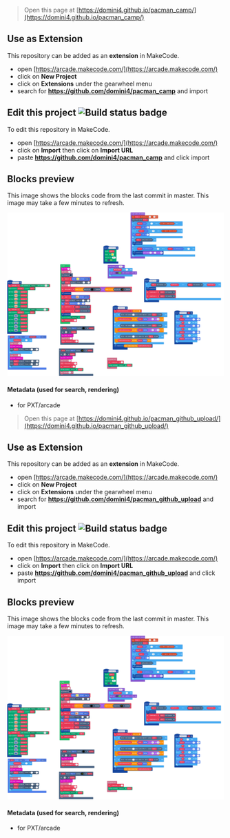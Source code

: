  


> Open this page at [https://domini4.github.io/pacman_camp/](https://domini4.github.io/pacman_camp/)

## Use as Extension

This repository can be added as an **extension** in MakeCode.

* open [https://arcade.makecode.com/](https://arcade.makecode.com/)
* click on **New Project**
* click on **Extensions** under the gearwheel menu
* search for **https://github.com/domini4/pacman_camp** and import

## Edit this project ![Build status badge](https://github.com/domini4/pacman_camp/workflows/MakeCode/badge.svg)

To edit this repository in MakeCode.

* open [https://arcade.makecode.com/](https://arcade.makecode.com/)
* click on **Import** then click on **Import URL**
* paste **https://github.com/domini4/pacman_camp** and click import

## Blocks preview

This image shows the blocks code from the last commit in master.
This image may take a few minutes to refresh.

![A rendered view of the blocks](https://github.com/domini4/pacman_camp/raw/master/.github/makecode/blocks.png)

#### Metadata (used for search, rendering)

* for PXT/arcade
<script src="https://makecode.com/gh-pages-embed.js"></script><script>makeCodeRender("{{ site.makecode.home_url }}", "{{ site.github.owner_name }}/{{ site.github.repository_name }}");</script>



> Open this page at [https://domini4.github.io/pacman_github_upload/](https://domini4.github.io/pacman_github_upload/)

## Use as Extension

This repository can be added as an **extension** in MakeCode.

* open [https://arcade.makecode.com/](https://arcade.makecode.com/)
* click on **New Project**
* click on **Extensions** under the gearwheel menu
* search for **https://github.com/domini4/pacman_github_upload** and import

## Edit this project ![Build status badge](https://github.com/domini4/pacman_github_upload/workflows/MakeCode/badge.svg)

To edit this repository in MakeCode.

* open [https://arcade.makecode.com/](https://arcade.makecode.com/)
* click on **Import** then click on **Import URL**
* paste **https://github.com/domini4/pacman_github_upload** and click import

## Blocks preview

This image shows the blocks code from the last commit in master.
This image may take a few minutes to refresh.

![A rendered view of the blocks](https://github.com/domini4/pacman_github_upload/raw/master/.github/makecode/blocks.png)

#### Metadata (used for search, rendering)

* for PXT/arcade
<script src="https://makecode.com/gh-pages-embed.js"></script><script>makeCodeRender("{{ site.makecode.home_url }}", "{{ site.github.owner_name }}/{{ site.github.repository_name }}");</script>
